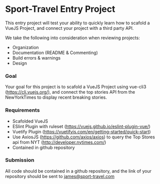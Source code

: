 # Sport-Travel Entry Project

This entry project will test your ability to quickly learn how to scafold a VueJS Project, and connect your project with a third party API. 

We take the following into consideration when reviewing projects:
- Organization
- Documentation (README & Commenting)
- Build errors & warnings 
- Design

### Goal

Your goal for this project is to scafold a VueJS Project using vue-cli3 (https://cli.vuejs.org/), and connect the top stories API from the NewYorkTimes to display recent breaking stories. 

### Requirements

- Scafolded VueJS
- ESlint Plugin with ruleset (https://vuejs.github.io/eslint-plugin-vue/)
- Vuetify Plugin (https://vuetifyjs.com/en/getting-started/quick-start)
- Use AxiosJS (https://github.com/axios/axios) to query the Top Stores api from NYT (http://developer.nytimes.com/)
- Contained in github repository

### Submission

All code should be contained in a github repository, and the link of your repository should be sent to james@sport-travel.com

